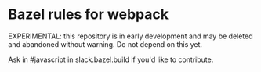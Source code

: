 # Bazel rules for webpack

EXPERIMENTAL: this repository is in early development and may be
deleted and abandoned without warning.
Do not depend on this yet.

Ask in #javascript in slack.bazel.build if you'd like to contribute.
